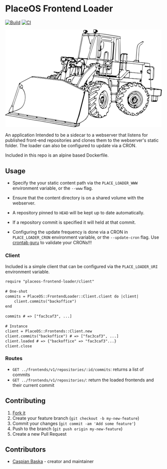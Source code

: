 # PlaceOS Frontend Loader

[![Build](https://github.com/PlaceOS/frontend-loader/actions/workflows/build.yml/badge.svg)](https://github.com/PlaceOS/frontend-loader/actions/workflows/build.yml)
[![CI](https://github.com/PlaceOS/frontend-loader/actions/workflows/ci.yml/badge.svg)](https://github.com/PlaceOS/frontend-loader/actions/workflows/ci.yml)

![suprisingly, a frontend loader!](./logo.svg)

An application Intended to be a sidecar to a webserver that listens for published front-end repositories and clones them to the webserver's static folder.
The loader can also be configured to update via a CRON.

Included in this repo is an alpine based Dockerfile.

## Usage

- Specify the your static content path via the `PLACE_LOADER_WWW` environment variable, or the `--www` flag.
- Ensure that the content directory is on a shared volume with the webserver.

- A repository pinned to `HEAD` will be kept up to date automatically.
- If a repository commit is specified it will held at that commit.
- Configuring the update frequency is done via a CRON in `PLACE_LOADER_CRON` environment variable, or the `--update-cron` flag. Use [crontab guru](https://crontab.guru/) to validate your CRONs!!!

### Client

Included is a simple client that can be configured via the `PLACE_LOADER_URI` environment variable.

```crystal
require "placeos-frontend-loader/client"

# One-shot
commits = PlaceOS::FrontendLoader::Client.client do |client|
    client.commits("backoffice")
end

commits # => ["fac3caf3", ...]

# Instance
client = PlaceOS::Frontends::Client.new
client.commits("backoffice") # => ["fac3caf3", ...]
client.loaded # => {"backoffice" => "fac3caf3"...}
client.close
```

### Routes

- `GET ../frontends/v1/repositories/:id/commits`: returns a list of commits
- `GET ../frontends/v1/repositories/`: return the loaded frontends and their current commit

## Contributing

1. [Fork it](https://github.com/placeos/frontend-loader/fork)
2. Create your feature branch (`git checkout -b my-new-feature`)
3. Commit your changes (`git commit -am 'Add some feature'`)
4. Push to the branch (`git push origin my-new-feature`)
5. Create a new Pull Request

## Contributors

- [Caspian Baska](https://github.com/caspiano) - creator and maintainer

